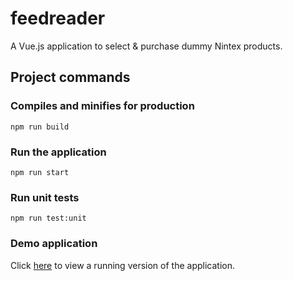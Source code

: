 # feedreader

A Vue.js application to select & purchase dummy Nintex products.

## Project commands

### Compiles and minifies for production

```
npm run build
```

### Run the application

```
npm run start
```

### Run unit tests

```
npm run test:unit
```

### Demo application

Click [here](https://nintex-products.herokuapp.com/) to view a running version of the application.
